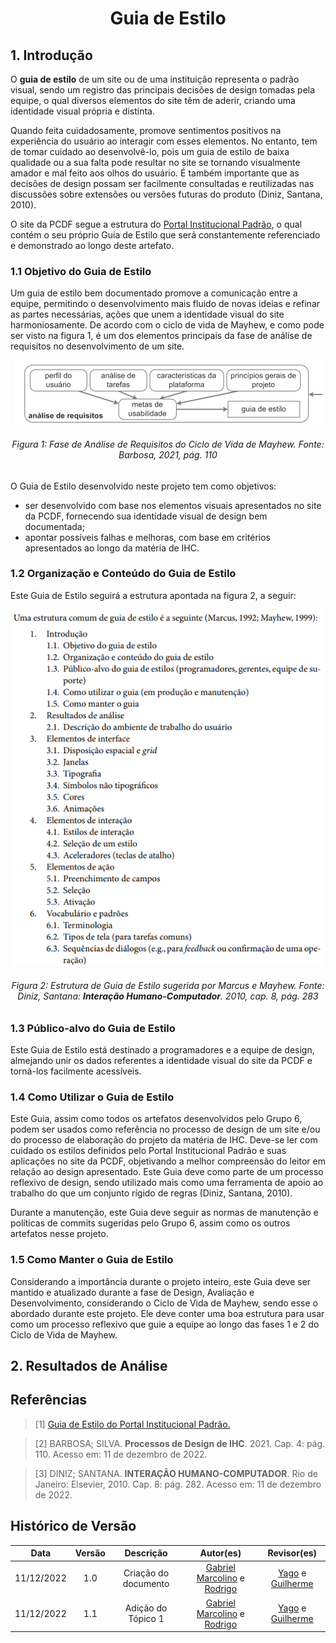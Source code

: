 <h1 align="center">Guia de Estilo</h1>

## 1. Introdução
O **guia de estilo** de um site ou de uma instituição representa o padrão visual, sendo um registro das principais decisões de design tomadas pela equipe, o qual diversos elementos do site têm de aderir, criando uma identidade visual própria e distinta.

Quando feita cuidadosamente, promove sentimentos positivos na experiência do usuário ao interagir com esses elementos. No entanto, tem de tomar cuidado ao desenvolvê-lo, pois um guia de estilo de baixa qualidade ou a sua falta pode resultar no site se tornando visualmente amador e mal feito aos olhos do usuário. É também importante que as decisões de design possam ser facilmente consultadas e reutilizadas nas discussões sobre extensões ou versões futuras do produto (Diniz, Santana, 2010).

O site da PCDF segue a estrutura do [Portal Institucional Padrão](docs/../guia_de_estilo_identidade_padrao_comunicacao.pdf), o qual contém o seu próprio Guia de Estilo que será constantemente referenciado e demonstrado ao longo deste artefato.

### 1.1 Objetivo do Guia de Estilo

Um guia de estilo bem documentado promove a comunicação entre a equipe, permitindo o desenvolvimento mais fluido de novas ideias e refinar as partes necessárias, ações que unem a identidade visual do site harmoniosamente. De acordo com o ciclo de vida de Mayhew, e como pode ser visto na figura 1, é um dos elementos principais da fase de análise de requisitos no desenvolvimento de um site. 

<center>

![Imagem Engenharia de Usabilidade de Mayhew](./images_requisitos/mayhew_proc_des_fase1.png)
    <figcaption align='center'>
        <h6> Figura 1:</b> Fase de Análise de Requisitos do Ciclo de Vida de Mayhew. Fonte: Barbosa, 2021, pág. 110
    </figcaption>
</center>

O Guia de Estilo desenvolvido neste projeto tem como objetivos:
<ul>
  <li>ser desenvolvido com base nos elementos visuais apresentados no site da PCDF, fornecendo sua identidade visual de design bem documentada; </li>
  <li>apontar possíveis falhas e melhoras, com base em critérios apresentados ao longo da matéria de IHC.</li>
</ul>

### 1.2 Organização e Conteúdo do Guia de Estilo

Este Guia de Estilo seguirá a estrutura apontada na figura 2, a seguir:

<center>

![Estrutura de Guia de Estilo](./images_requisitos/estrutura_guia_de_estilo.png)
    <figcaption align='center'>
        <h6>Figura 2:</b> Estrutura de Guia de Estilo sugerida por Marcus e Mayhew. Fonte: Diniz, Santana: **Interação Humano-Computador**. 2010, cap. 8, pág. 283
    </figcaption>
</center>

### 1.3 Público-alvo do Guia de Estilo

Este Guia de Estilo está destinado a programadores e a equipe de design, almejando unir os dados referentes a identidade visual do site da PCDF e torná-los facilmente acessíveis.

### 1.4 Como Utilizar o Guia de Estilo

Este Guia, assim como todos os artefatos desenvolvidos pelo Grupo 6, podem ser usados como referência no processo de design de um site e/ou do processo de elaboração do projeto da matéria de IHC. Deve-se ler com cuidado os estilos definidos pelo Portal Institucional Padrão e suas aplicações no site da PCDF, objetivando a melhor compreensão do leitor em relação ao design apresentado. Este Guia deve como parte de um processo reflexivo de design, sendo utilizado mais como uma ferramenta de apoio ao trabalho do que um conjunto rígido de regras (Diniz, Santana, 2010).

Durante a manutenção, este Guia deve seguir as normas de manutenção e políticas de commits sugeridas pelo Grupo 6, assim como os outros artefatos nesse projeto.

### 1.5 Como Manter o Guia de Estilo

Considerando a importância durante o projeto inteiro, este Guia deve ser mantido e atualizado durante a fase de Design, Avaliação e Desenvolvimento, considerando o Ciclo de Vida de Mayhew, sendo esse o abordado durante este projeto. Ele deve conter uma boa estrutura para usar como um processo reflexivo que guie a equipe ao longo das fases 1 e 2 do Ciclo de Vida de Mayhew.

## 2. Resultados de Análise


## Referências

> [1] [Guia de Estilo do Portal Institucional Padrão.](docs/../guia_de_estilo_identidade_padrao_comunicacao.pdf)

> [2] BARBOSA; SILVA. **Processos de Design de IHC**. 2021. Cap. 4: pág. 110. Acesso em: 11 de dezembro de 2022.

> [3] DINIZ; SANTANA. **INTERAÇÃO HUMANO-COMPUTADOR**. Rio de Janeiro: Elsevier, 2010. Cap. 8: pág. 282. Acesso em: 11 de dezembro de 2022.

## Histórico de Versão

|    Data    | Versão |      Descrição       |                                              Autor(es)                                              |                                    Revisor(es)                                    |
| :--------: | :----: | :------------------: | :-------------------------------------------------------------------------------------------------: | :-------------------------------------------------------------------------------: |
| 11/12/2022 |  1.0   | Criação do documento | [Gabriel Marcolino](https://github.com/GabrielMR360) e [Rodrigo](https://github.com/OrlandiRodrigo) | [Yago](https://github.com/yagompassos) e [Guilherme](https://github.com/GG555-13) | 
| 11/12/2022 |  1.1   | Adição do Tópico 1 | [Gabriel Marcolino](https://github.com/GabrielMR360) e [Rodrigo](https://github.com/OrlandiRodrigo) | [Yago](https://github.com/yagompassos) e [Guilherme](https://github.com/GG555-13) |